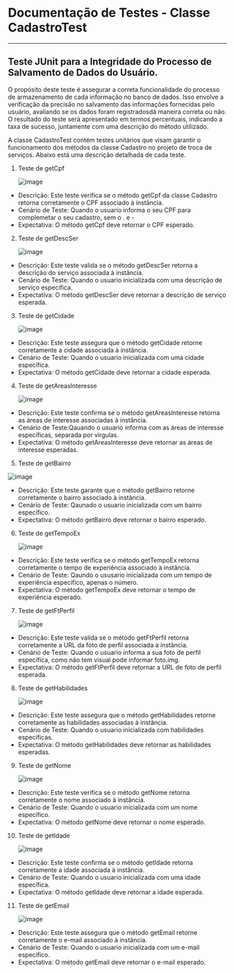 # Documentação de Testes - Classe CadastroTest 
-----------------------------------------------------------------------------------------------------------------------------------------------------------------------------------------------------------------------------------------------------------------------------
## Teste JUnit para a Integridade do Processo de Salvamento de Dados do Usuário.

O propósito deste teste é assegurar a correta funcionalidade do processo de armazenamento de cada informação no banco de dados. Isso envolve a verificação da precisão no salvamento das informações fornecidas pelo usuário, avaliando se os dados foram registradosdá maneira correta ou não. O resultado do teste será apresentado em termos percentuais, indicando a taxa de sucesso, juntamente com uma descrição do método utilizado.

A classe CadastroTest contém testes unitários que visam garantir o funcionamento dos métodos da classe Cadastro no projeto de troca de serviços. Abaixo está uma descrição detalhada de cada teste.

 1. Teste de getCpf
    
    ![image](https://github.com/Troca-Servico/Entrega-3-Junit/assets/111398446/caeccb52-c109-4ef8-b0ae-18df6c80148c)

* Descrição: Este teste verifica se o método getCpf da classe Cadastro retorna corretamente o CPF associado à instância.
* Cenário de Teste: Quando o usuario informa o seu CPF para complemetar o seu cadastro, sem o . e -
* Expectativa: O método getCpf deve retornar o CPF esperado.

2. Teste de getDescSer

   ![image](https://github.com/Troca-Servico/Entrega-3-Junit/assets/111398446/2c7d5e62-ef21-4b66-8782-22da2f77c3bf)

* Descrição: Este teste valida se o método getDescSer retorna a descrição do serviço associada à instância.
* Cenário de Teste: Quando o usuario inicializada com uma descrição de serviço específica.
* Expectativa: O método getDescSer deve retornar a descrição de serviço esperada.

3. Teste de getCidade
   
   ![image](https://github.com/Troca-Servico/Entrega-3-Junit/assets/111398446/28013868-cd21-437c-9484-3347182231c4)

* Descrição: Este teste assegura que o método getCidade retorne corretamente a cidade associada à instância.
* Cenário de Teste: Quando o usuario inicializada com uma cidade específica.
* Expectativa: O método getCidade deve retornar a cidade esperada.

4. Teste de getAreasInteresse
   
   ![image](https://github.com/Troca-Servico/Entrega-3-Junit/assets/111398446/3ce6c967-0fd0-4dc5-8ac2-576e093966c6)

* Descrição: Este teste confirma se o método getAreasInteresse retorna as áreas de interesse associadas à instância.
* Cenário de Teste:Qauando o usuario informa com as áreas de interesse específicas, separada por virgulas.
* Expectativa: O método getAreasInteresse deve retornar as áreas de interesse esperadas.

5. Teste de getBairro
   
![image](https://github.com/Troca-Servico/Entrega-3-Junit/assets/111398446/c52eb285-d5aa-4dec-91f9-4312451f1242)

* Descrição: Este teste garante que o método getBairro retorne corretamente o bairro associado à instância.
* Cenário de Teste: Qaunado o usuario inicializada com um bairro específico.
* Expectativa: O método getBairro deve retornar o bairro esperado.

6. Teste de getTempoEx
   
   ![image](https://github.com/Troca-Servico/Entrega-3-Junit/assets/111398446/1b1b1f81-1d9f-4b9b-9af3-dfbb9b31f4c9)

* Descrição: Este teste verifica se o método getTempoEx retorna corretamente o tempo de experiência associado à instância.
* Cenário de Teste: Qaundo o ususario inicializada com um tempo de experiência específico, apenas o número.
* Expectativa: O método getTempoEx deve retornar o tempo de experiência esperado.

7. Teste de getFtPerfil
   
   ![image](https://github.com/Troca-Servico/Entrega-3-Junit/assets/111398446/700515f7-0800-4f22-940c-25acf1b3aca7)

* Descrição: Este teste valida se o método getFtPerfil retorna corretamente a URL da foto de perfil associada à instância.
* Cenário de Teste: Quando o usuario informa a sua foto de perfil específica, como não tem visual pode informar foto.img.
* Expectativa: O método getFtPerfil deve retornar a URL de foto de perfil esperada.

8. Teste de getHabilidades

   ![image](https://github.com/Troca-Servico/Entrega-3-Junit/assets/111398446/e0595868-59ae-49c2-abbf-3e86e8573a46)

* Descrição: Este teste assegura que o método getHabilidades retorne corretamente as habilidades associadas à instância.
* Cenário de Teste: Quando o usuario inicializada com habilidades específicas.
* Expectativa: O método getHabilidades deve retornar as habilidades esperadas.

9. Teste de getNome

    ![image](https://github.com/Troca-Servico/Entrega-3-Junit/assets/111398446/ef43e206-e05d-45ed-a29d-d7b2eed9758a)

* Descrição: Este teste verifica se o método getNome retorna corretamente o nome associado à instância.
* Cenário de Teste: Quando o usuario inicializada com um nome específico.
* Expectativa: O método getNome deve retornar o nome esperado.

10. Teste de getIdade

    ![image](https://github.com/Troca-Servico/Entrega-3-Junit/assets/111398446/cf45f1a0-ef7a-4bf2-9a42-0a52fd7b84c0)

* Descrição: Este teste confirma se o método getIdade retorna corretamente a idade associada à instância.
* Cenário de Teste: Quando o usuario  inicializada com uma idade específica.
* Expectativa: O método getIdade deve retornar a idade esperada.

11. Teste de getEmail

    ![image](https://github.com/Troca-Servico/Entrega-3-Junit/assets/111398446/438ed71f-217d-4a96-b298-199543be8777)

* Descrição: Este teste assegura que o método getEmail retorne corretamente o e-mail associado à instância.
* Cenário de Teste: Quando o usuario inicializada com um e-mail específico.
* Expectativa: O método getEmail deve retornar o e-mail esperado.






